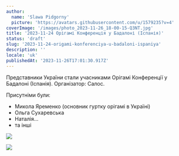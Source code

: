 ```yaml
---
author:
  name: 'Slawa Pidgorny'
  picture: 'https://avatars.githubusercontent.com/u/1579235?v=4'
coverImage: '/images/photo_2023-11-26_18-00-15-Q3NT.jpg'
title: '2023-11-24 Орігамі Конференція у Бадалоні (Іспанія)'
status: 'draft'
slug: '2023-11-24-origami-konferenciya-u-badaloni-ispaniya'
description: ''
locale: 'uk'
publishedAt: '2023-11-26T17:01:30.917Z'
---
```


Представники України стали учасниками Орігамі Конференції у Бадалоні (Іспанія). Організатор: Салос.

Присутніми були:

- Микола Яременко (основник гуртку орігамі в Україні)
- Ольга Сухаревська
- Наталія...
- та інші

![](/images/photo_2023-11-26_18-00-15-Q3NT.jpg)

![](/images/photo_2023-11-26_18-00-41-A2Mz.jpg)

